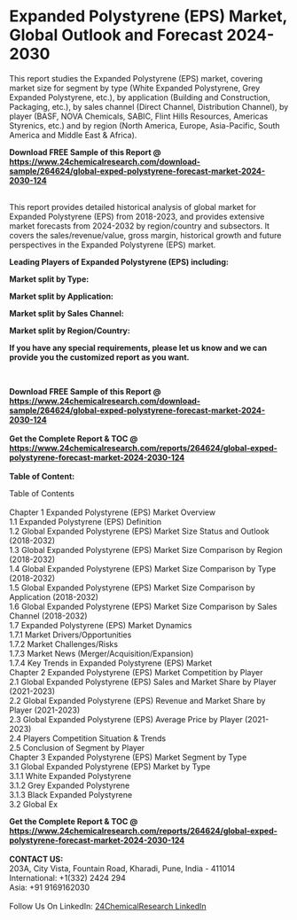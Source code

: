<h1>Expanded Polystyrene (EPS) Market, Global Outlook and Forecast 2024-2030</h1><p>
</p><p>
This report studies the Expanded Polystyrene (EPS) market, covering market size for segment by type (White Expanded Polystyrene, Grey Expanded Polystyrene, etc.), by application (Building and Construction, Packaging, etc.), by sales channel (Direct Channel, Distribution Channel), by player (BASF, NOVA Chemicals, SABIC, Flint Hills Resources, Americas Styrenics, etc.) and by region (North America, Europe, Asia-Pacific, South America and Middle East &amp; Africa).</p><p>
</p><div><b>Download FREE Sample of this Report @ 
            <a href="https://www.24chemicalresearch.com/download-sample/264624/global-exped-polystyrene-forecast-market-2024-2030-124">
            https://www.24chemicalresearch.com/download-sample/264624/global-exped-polystyrene-forecast-market-2024-2030-124</a></b></div><br><p>
This report provides detailed historical analysis of global market for Expanded Polystyrene (EPS) from 2018-2023, and provides extensive market forecasts from 2024-2032 by region/country and subsectors. It covers the sales/revenue/value, gross margin, historical growth and future perspectives in the Expanded Polystyrene (EPS) market.</p><p>
</p><p>
<strong>Leading Players of Expanded Polystyrene (EPS) including:</strong>
</p><p>
<strong>Market split by Type:</strong></p><p>
</p><p>
<strong>Market split by Application:</strong></p><p>
</p><p>
<strong>Market split by Sales Channel:</strong></p><p>
</p><p>
<strong>Market split by Region/Country:</strong></p><p>
</p><p>
<strong>If you have any special requirements, please let us know and we can provide you the customized report as you want.</strong></p><p>
 </p><div><b>Download FREE Sample of this Report @ 
            <a href="https://www.24chemicalresearch.com/download-sample/264624/global-exped-polystyrene-forecast-market-2024-2030-124">
            https://www.24chemicalresearch.com/download-sample/264624/global-exped-polystyrene-forecast-market-2024-2030-124</a></b></div><br><div><b>Get the Complete Report & TOC @ 
            <a href="https://www.24chemicalresearch.com/reports/264624/global-exped-polystyrene-forecast-market-2024-2030-124">
            https://www.24chemicalresearch.com/reports/264624/global-exped-polystyrene-forecast-market-2024-2030-124</a></b></div><br>
            <b>Table of Content:</b><p>Table of Contents<br />
<br />
Chapter 1 Expanded Polystyrene (EPS) Market Overview<br />
    1.1 Expanded Polystyrene (EPS) Definition<br />
    1.2 Global Expanded Polystyrene (EPS) Market Size Status and Outlook (2018-2032)<br />
    1.3 Global Expanded Polystyrene (EPS) Market Size Comparison by Region (2018-2032)<br />
    1.4 Global Expanded Polystyrene (EPS) Market Size Comparison by Type (2018-2032)<br />
    1.5 Global Expanded Polystyrene (EPS) Market Size Comparison by Application (2018-2032)<br />
    1.6 Global Expanded Polystyrene (EPS) Market Size Comparison by Sales Channel (2018-2032)<br />
    1.7 Expanded Polystyrene (EPS) Market Dynamics<br />
        1.7.1 Market Drivers/Opportunities<br />
        1.7.2 Market Challenges/Risks<br />
        1.7.3 Market News (Merger/Acquisition/Expansion)<br />
        1.7.4 Key Trends in Expanded Polystyrene (EPS) Market<br />
Chapter 2 Expanded Polystyrene (EPS) Market Competition by Player<br />
    2.1 Global Expanded Polystyrene (EPS) Sales and Market Share by Player (2021-2023)<br />
    2.2 Global Expanded Polystyrene (EPS) Revenue and Market Share by Player (2021-2023)<br />
    2.3 Global Expanded Polystyrene (EPS) Average Price by Player (2021-2023)<br />
    2.4 Players Competition Situation & Trends<br />
    2.5 Conclusion of Segment by Player<br />
Chapter 3 Expanded Polystyrene (EPS) Market Segment by Type<br />
    3.1 Global Expanded Polystyrene (EPS) Market by Type<br />
        3.1.1 White Expanded Polystyrene<br />
        3.1.2 Grey Expanded Polystyrene<br />
        3.1.3 Black Expanded Polystyrene<br />
    3.2 Global Ex</p><div><b>Get the Complete Report & TOC @ 
            <a href="https://www.24chemicalresearch.com/reports/264624/global-exped-polystyrene-forecast-market-2024-2030-124">
            https://www.24chemicalresearch.com/reports/264624/global-exped-polystyrene-forecast-market-2024-2030-124</a></b></div><br><b>CONTACT US:</b><br>
            203A, City Vista, Fountain Road, Kharadi, Pune, India - 411014<br>
            International: +1(332) 2424 294<br>
            Asia: +91 9169162030 <br><br>
            Follow Us On LinkedIn: <a href="https://www.linkedin.com/company/24chemicalresearch/">24ChemicalResearch LinkedIn</a>